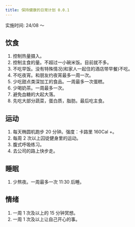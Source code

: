 ```yaml
---
title: 保持健康的日常计划 0.0.1
---
```


实施时间: 24/08 ～

## 饮食
1. 控制热量摄入。
  1. 控制主食的量。不超过一小碗米饭。目前就不多。
  2. 不吃早饭。没有特殊情况(和家人一起住的酒店带早餐)不吃。
  3. 不吃夜宵。和朋友约夜宵最多一周一次。
  4. 少吃甜点类深加工的食品。一周最多一次蛋糕。
  5. 少喝奶茶。一周最多一次。
2. 避免血糖的大起大落。
  1. 先吃大部分蔬菜，蛋白质，脂肪。最后吃主食。

## 运动
1. 每天椭圆机跑步 20 分钟。强度：卡路里 160Cal +。
2. 每周 2 次以上囚徒健身里的运动。
3. 腹式呼吸练习。
4. 去公司的路上快步走。

## 睡眠
1. 少熬夜。一周最多一次 11:30 后睡。

## 情绪
1. 一周 1 次及以上的 15 分钟冥想。
2. 一周 1 次及以上让自己开心的事。
